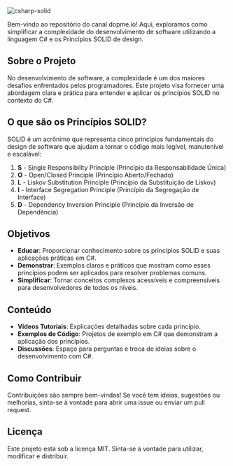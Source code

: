 
![csharp-solid](https://github.com/user-attachments/assets/06d38118-eb93-4b28-b6fd-96bbd273492f)

Bem-vindo ao repositório do canal dopme.io! Aqui, exploramos como simplificar a complexidade do desenvolvimento de software utilizando a linguagem C# e os Princípios SOLID de design.

## Sobre o Projeto

No desenvolvimento de software, a complexidade é um dos maiores desafios enfrentados pelos programadores. Este projeto visa fornecer uma abordagem clara e prática para entender e aplicar os princípios SOLID no contexto do C#. 

## O que são os Princípios SOLID?

SOLID é um acrônimo que representa cinco princípios fundamentais do design de software que ajudam a tornar o código mais legível, manutenível e escalável:

1. **S** - Single Responsibility Principle (Princípio da Responsabilidade Única)
2. **O** - Open/Closed Principle (Princípio Aberto/Fechado)
3. **L** - Liskov Substitution Principle (Princípio da Substituição de Liskov)
4. **I** - Interface Segregation Principle (Princípio da Segregação de Interface)
5. **D** - Dependency Inversion Principle (Princípio da Inversão de Dependência)

## Objetivos

- **Educar**: Proporcionar conhecimento sobre os princípios SOLID e suas aplicações práticas em C#.
- **Demonstrar**: Exemplos claros e práticos que mostram como esses princípios podem ser aplicados para resolver problemas comuns.
- **Simplificar**: Tornar conceitos complexos acessíveis e compreensíveis para desenvolvedores de todos os níveis.

## Conteúdo

- **Vídeos Tutoriais**: Explicações detalhadas sobre cada princípio.
- **Exemplos de Código**: Projetos de exemplo em C# que demonstram a aplicação dos princípios.
- **Discussões**: Espaço para perguntas e troca de ideias sobre o desenvolvimento com C#.

## Como Contribuir

Contribuições são sempre bem-vindas! Se você tem ideias, sugestões ou melhorias, sinta-se à vontade para abrir uma issue ou enviar um pull request.

## Licença

Este projeto está sob a licença MIT. Sinta-se à vontade para utilizar, modificar e distribuir.
